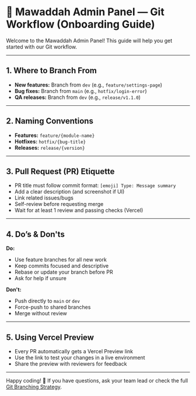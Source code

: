 # 📘 Mawaddah Admin Panel — Git Workflow (Onboarding Guide)

Welcome to the Mawaddah Admin Panel! This guide will help you get started with our Git workflow.

---

## 1. Where to Branch From
- **New features:** Branch from `dev` (e.g., `feature/settings-page`)
- **Bug fixes:** Branch from `main` (e.g., `hotfix/login-error`)
- **QA releases:** Branch from `dev` (e.g., `release/v1.1.0`)

---

## 2. Naming Conventions
- **Features:** `feature/{module-name}`
- **Hotfixes:** `hotfix/{bug-title}`
- **Releases:** `release/{version}`

---

## 3. Pull Request (PR) Etiquette
- PR title must follow commit format: `[emoji] Type: Message summary`
- Add a clear description (and screenshot if UI)
- Link related issues/bugs
- Self-review before requesting merge
- Wait for at least 1 review and passing checks (Vercel)

---

## 4. Do’s & Don'ts
**Do:**
- Use feature branches for all new work
- Keep commits focused and descriptive
- Rebase or update your branch before PR
- Ask for help if unsure

**Don't:**
- Push directly to `main` or `dev`
- Force-push to shared branches
- Merge without review

---

## 5. Using Vercel Preview
- Every PR automatically gets a Vercel Preview link
- Use the link to test your changes in a live environment
- Share the preview with reviewers for feedback

---

Happy coding! 🎉 If you have questions, ask your team lead or check the full [Git Branching Strategy](./git-branching-strategy.md). 